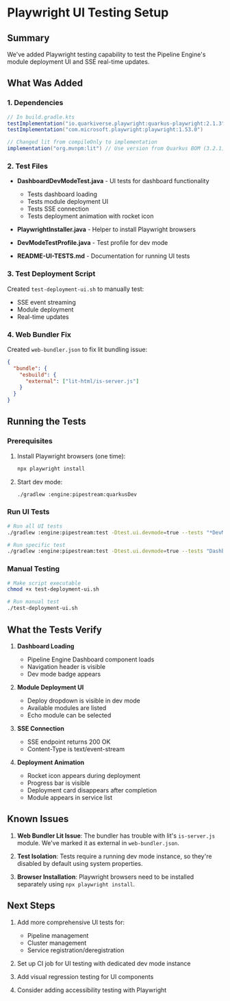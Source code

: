 # Playwright UI Testing Setup

## Summary

We've added Playwright testing capability to test the Pipeline Engine's module deployment UI and SSE real-time updates.

## What Was Added

### 1. Dependencies
```gradle
// In build.gradle.kts
testImplementation("io.quarkiverse.playwright:quarkus-playwright:2.1.3")
testImplementation("com.microsoft.playwright:playwright:1.53.0")

// Changed lit from compileOnly to implementation 
implementation("org.mvnpm:lit") // Use version from Quarkus BOM (3.2.1)
```

### 2. Test Files

- **DashboardDevModeTest.java** - UI tests for dashboard functionality
  - Tests dashboard loading
  - Tests module deployment UI
  - Tests SSE connection
  - Tests deployment animation with rocket icon

- **PlaywrightInstaller.java** - Helper to install Playwright browsers

- **DevModeTestProfile.java** - Test profile for dev mode

- **README-UI-TESTS.md** - Documentation for running UI tests

### 3. Test Deployment Script

Created `test-deployment-ui.sh` to manually test:
- SSE event streaming
- Module deployment
- Real-time updates

### 4. Web Bundler Fix

Created `web-bundler.json` to fix lit bundling issue:
```json
{
  "bundle": {
    "esbuild": {
      "external": ["lit-html/is-server.js"]
    }
  }
}
```

## Running the Tests

### Prerequisites
1. Install Playwright browsers (one time):
   ```bash
   npx playwright install
   ```

2. Start dev mode:
   ```bash
   ./gradlew :engine:pipestream:quarkusDev
   ```

### Run UI Tests
```bash
# Run all UI tests
./gradlew :engine:pipestream:test -Dtest.ui.devmode=true --tests "*DevModeTest"

# Run specific test
./gradlew :engine:pipestream:test -Dtest.ui.devmode=true --tests "DashboardDevModeTest"
```

### Manual Testing
```bash
# Make script executable
chmod +x test-deployment-ui.sh

# Run manual test
./test-deployment-ui.sh
```

## What the Tests Verify

1. **Dashboard Loading**
   - Pipeline Engine Dashboard component loads
   - Navigation header is visible
   - Dev mode badge appears

2. **Module Deployment UI**
   - Deploy dropdown is visible in dev mode
   - Available modules are listed
   - Echo module can be selected

3. **SSE Connection**
   - SSE endpoint returns 200 OK
   - Content-Type is text/event-stream

4. **Deployment Animation**
   - Rocket icon appears during deployment
   - Progress bar is visible
   - Deployment card disappears after completion
   - Module appears in service list

## Known Issues

1. **Web Bundler Lit Issue**: The bundler has trouble with lit's `is-server.js` module. We've marked it as external in `web-bundler.json`.

2. **Test Isolation**: Tests require a running dev mode instance, so they're disabled by default using system properties.

3. **Browser Installation**: Playwright browsers need to be installed separately using `npx playwright install`.

## Next Steps

1. Add more comprehensive UI tests for:
   - Pipeline management
   - Cluster management
   - Service registration/deregistration

2. Set up CI job for UI testing with dedicated dev mode instance

3. Add visual regression testing for UI components

4. Consider adding accessibility testing with Playwright